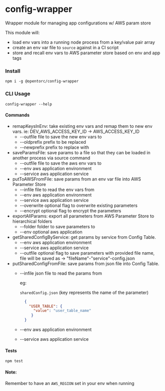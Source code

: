 # config-wrapper
Wrapper module for managing app configurations w/ AWS param store

This module will:
- load env vars into a running node process from a key/value pair array
- create an env var file to `source` against in a CI script
- store and recall env vars to AWS parameter store based on env and app tags

### Install
`npm i -g @opentorc/config-wrapper`

### CLI Usage
`config-wrapper --help` 
#### Commands
- remapKeysInEnv: take existing env vars and remap them to new env vars. ie: DEV_AWS_ACCESS_KEY_ID -> AWS_ACCESS_KEY_ID
    * --outfile file to save the new env vars to
    * --oldprefix prefix to be replaced
    * --newprefix prefix to replace with
- saveParamsFile: save params to a file so that they can be loaded in another process via source command
    * --outfile file to save the aws env vars to
    * --env aws application environment
    * --service aws application service
- putToAWSFromFile: save params from an env var file into AWS Parameter Store
    * --infile file to read the env vars from
    * --env aws application environment
    * --service aws application service
    * --overwrite optional flag to overwrite existing parameters
    * --encrypt optional flag to encrypt the parameters
- exportAllParams: export all parameters from AWS Parameter Store to hierarchical folders
    * --folder folder to save parameters to
    * --env optional aws application 
- getSharedConfigByService: get params by service from Config Table.
    * --env aws application environment
    * --service aws application service
    * --outfile optional flag to save parameters with provided file name, file will be saved as -> "fileName"-"service"-config.json 
- putSharedConfigFromFile: save params from json file into Config Table.
    * --infile json file to read the params from
      
      eg:

      `sharedConfig.json` (key represents the name of the parameter)
      ```json
        {
          "USER_TABLE": {
            "value": "user_table_name"
           }
        }
      ```
    * --env aws application environment
    * --service aws application service
#### Tests
`npm test` 

#### Note:
Remember to have an `AWS_REGION` set in your env when running